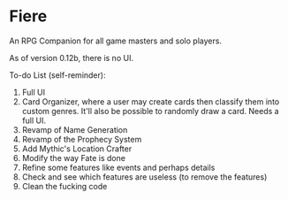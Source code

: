 # Fiere
An RPG Companion for all game masters and solo players.

As of version 0.12b, there is no UI.

To-do List (self-reminder):
1. Full UI
2. Card Organizer, where a user may create cards then classify them into custom genres. It'll also be possible to randomly draw a card. Needs a full UI.
3. Revamp of Name Generation
4. Revamp of the Prophecy System
5. Add Mythic's Location Crafter
6. Modify the way Fate is done
7. Refine some features like events and perhaps details
8. Check and see which features are useless (to remove the features)
9. Clean the fucking code
